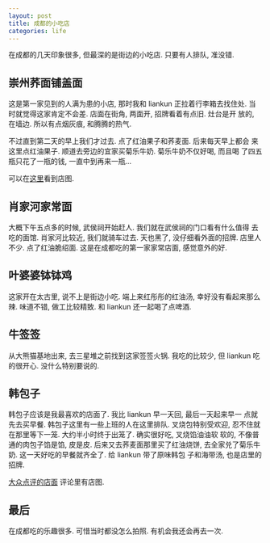 ```yaml
---
layout: post
title: 成都的小吃店
categories: life
---
```


在成都的几天印象很多, 但最深的是街边的小吃店. 只要有人排队, 准没错.

## 崇州荞面铺盖面

这是第一家见到的人满为患的小店, 那时我和 liankun 正拉着行李箱去找住处.
当时就觉得这家肯定不会差. 店面在街角, 两面开, 招牌看着有点旧. 灶台是开
放的, 在墙边. 所以有点烟灰痕, 和腾腾的热气.

不过直到第二天的早上我们才过去. 点了红油果子和荞麦面. 后来每天早上都会
来这里点红油果子. 顺道去旁边的宜家买菊乐牛奶. 菊乐牛奶不仅好喝, 而且喝
了四五瓶只花了一瓶的钱, 一直中到再来一瓶...

可以在[这里](https://zhuanlan.zhihu.com/p/87494482)看到店图.


## 肖家河家常面

大概下午五点多的时候, 武侯祠开始赶人. 我们就在武侯祠的门口看有什么值得
去吃的面馆. 肖家河比较近, 我们就骑车过去. 天也黑了, 没仔细看外面的招牌.
店里人不少. 点了红油脆绍面. 这是在成都吃的第一家家常店面, 感觉意外的好.


## 叶婆婆钵钵鸡

这家开在太古里, 说不上是街边小吃. 端上来红彤彤的红油汤, 幸好没有看起来那么辣.
味道不错, 做工比较精致. 和 liankun 还一起喝了点啤酒.


## 牛签签

从大熊猫基地出来, 去三星堆之前找到这家签签火锅. 我吃的比较少, 但
liankun 吃的很开心. 没什么特别要说的.

## 韩包子

韩包子应该是我最喜欢的店面了. 我比 liankun 早一天回, 最后一天起来早一
点就先去买早餐. 韩包子这里有一些上班的人在这里排队. 叉烧包特别受欢迎,
忍不住就在那里等下一笼. 大约半小时终于出笼了. 确实很好吃, 叉烧馅油油软
软的, 不像普通的肉包子馅是馅, 皮是皮. 后来又去荞麦面那里买了红油烧饼,
去全家兑了菊乐牛奶. 这一天好吃的早餐就齐全了. 给 liankun 带了原味韩包
子和海带汤, 也是店里的招牌.

[大众点评的店面](http://www.dianping.com/shop/G4ii0a0d5V0LnBeP) 评论里有店图.


## 最后

在成都吃的乐趣很多. 可惜当时都没怎么拍照. 有机会我还会再去一次.

